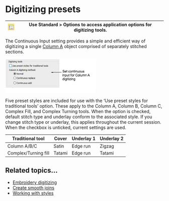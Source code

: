 # Digitizing presets

| ![Options00030.png](assets/Options00030.png) | Use Standard > Options to access application options for digitizing tools. |
| -------------------------------------------- | -------------------------------------------------------------------------- |

The Continuous Input setting provides a simple and efficient way of digitizing a single [Column A](../../glossary/glossary) object comprised of separately stitched sections.

![settings00031.png](assets/settings00031.png)

Five preset styles are included for use with the ‘Use preset styles for traditional tools’ option. These apply to the Column A, Column B, Column C, Complex Fill, and Complex Turning tools. When the option is checked, default stitch type and underlay conform to the associated style. If you change stitch type or underlay, this applies throughout the current session. When the checkbox is unticked, current settings are used.

| Traditional tool     | Cover  | Underlay 1 | Underlay 2 |
| -------------------- | ------ | ---------- | ---------- |
| Column A/B/C         | Satin  | Edge run   | Zigzag     |
| Complex/Turning fill | Tatami | Edge run   | Tatami     |

## Related topics...

- [Embroidery digitizing](../../Digitizing/input/Embroidery_digitizing)
- [Create smooth joins](../../Digitizing/input/Create_smooth_joins)
- [Working with styles](../../Digitizing/properties/Working_with_styles)
